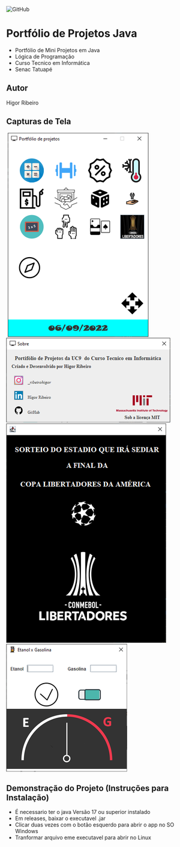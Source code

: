 ![GitHub](https://img.shields.io/github/license/ribeirohigor/portfolio-java?style=for-the-badge)
# Portfólio de Projetos Java 
- Portfólio de Mini Projetos em Java
- Lógica de Programação 
- Curso Tecnico em Informática 
- Senac Tatuapé
## Autor
Higor Ribeiro
## Capturas de Tela
![]()
![Tela](https://github.com/ribeirohigor/portfolio-java/blob/main/img/portfolioprint.png)
![Sobre](https://github.com/ribeirohigor/portfolio-java/blob/main/img/sobre.PNG)
![App](https://github.com/ribeirohigor/portfolio-java/blob/main/img/appdesafio.PNG)
![App](https://github.com/ribeirohigor/portfolio-java/blob/main/img/combustivel.PNG)
## Demonstração do Projeto (Instruções para Instalação)
- É necessario ter o java Versão 17 ou superior instalado 
- Em releases, baixar o executavel .jar 
- Clicar duas vezes com o botão esquerdo para abrir o app no SO Windows
- Tranformar arquivo eme executavel para abrir no Linux
